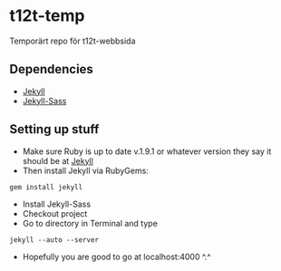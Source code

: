 t12t-temp
=========

Temporärt repo för t12t-webbsida

## Dependencies

* [Jekyll](https://github.com/mojombo/jekyll/)
* [Jekyll-Sass](https://github.com/noct/jekyll-sass)

## Setting up stuff

* Make sure Ruby is up to date v.1.9.1 or whatever version they say it should be at [Jekyll](https://github.com/mojombo/jekyll/)
* Then install Jekyll via RubyGems:

```
gem install jekyll
```

* Install Jekyll-Sass
* Checkout project
* Go to directory in Terminal and type 

```
jekyll --auto --server
```

* Hopefully you are good to go at localhost:4000 ^.^